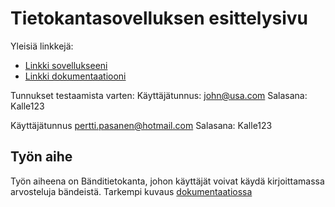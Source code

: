 # Tietokantasovelluksen esittelysivu

Yleisiä linkkejä:

* [Linkki sovellukseeni](https://sarankij.users.cs.helsinki.fi/tsoha/)
* [Linkki dokumentaatiooni](https://github.com/juusohelsinki/Tsoha-Bootstrap/tree/master/doc/dokumentaatio.pdf)

Tunnukset testaamista varten:
Käyttäjätunnus: john@usa.com
Salasana: Kalle123

Käyttäjätunnus pertti.pasanen@hotmail.com
Salasana: Kalle123

## Työn aihe

Työn aiheena on Bänditietokanta, johon käyttäjät voivat käydä kirjoittamassa arvosteluja bändeistä. Tarkempi kuvaus  [dokumentaatiossa](https://github.com/juusohelsinki/Tsoha-Bootstrap/tree/master/doc/dokumentaatio.pdf)
